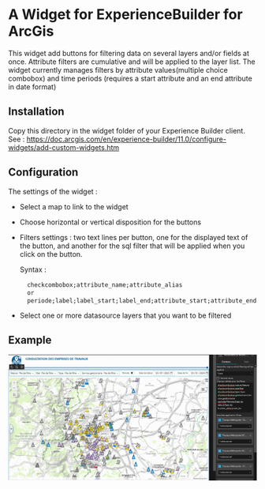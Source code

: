 # A Widget for ExperienceBuilder for ArcGis
This widget add buttons for filtering data on several layers and/or fields at once.
Attribute filters are cumulative and will be applied to the layer list.
The widget currently manages filters by attribute values ​​(multiple choice combobox) and time periods (requires a start attribute and an end attribute in date format)

## Installation
Copy this directory in the widget folder of your Experience Builder client.
See : https://doc.arcgis.com/en/experience-builder/11.0/configure-widgets/add-custom-widgets.htm

## Configuration
The settings of the widget :
- Select a map to link to the widget
- Choose horizontal or vertical disposition for the buttons
- Filters settings : two text lines per button, one for the displayed text of the button, and another for the sql filter that will be applied when you click on the button.

    Syntax : 
    
        checkcombobox;attribute_name;attribute_alias
        or
        periode;label;label_start;label_end;attribute_start;attribute_end

- Select one or more datasource layers that you want to be filtered

## Example
![alt text](CamMultiAttrMultiLayerExample.gif)